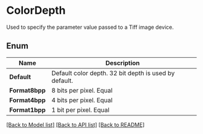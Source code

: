 ﻿
# ColorDepth
Used to specify the parameter value passed to a Tiff image device.

## Enum
 Name | Description
------------ | ------------
**Default** | Default color depth. 32 bit depth is used by default.
**Format8bpp** | 8 bits per pixel. Equal
**Format4bpp** | 4 bits per pixel. Equal
**Format1bpp** | 1 bit per pixel. Equal


[[Back to Model list]](../../README.md#documentation-for-models) [[Back to API list]](../../README.md#documentation-for-api-endpoints) [[Back to README]](../../README.md)


